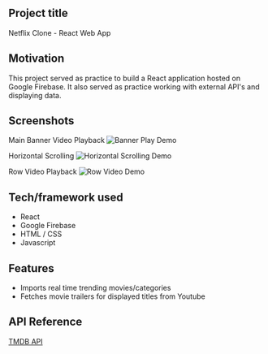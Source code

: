 ## Project title

Netflix Clone - React Web App

## Motivation

This project served as practice to build a React application hosted on Google Firebase. It also served as practice working with external API's and displaying data.

## Screenshots

Main Banner Video Playback
![Banner Play Demo](demo/banner_play.gif)

Horizontal Scrolling
![Horizontal Scrolling Demo](demo/sideways_scroll.gif)

Row Video Playback
![Row Video Demo](demo/row_play.gif)

## Tech/framework used

- React
- Google Firebase
- HTML / CSS
- Javascript

## Features

- Imports real time trending movies/categories
- Fetches movie trailers for displayed titles from Youtube

## API Reference

[TMDB API](https://developers.themoviedb.org/3/getting-started/introduction)
